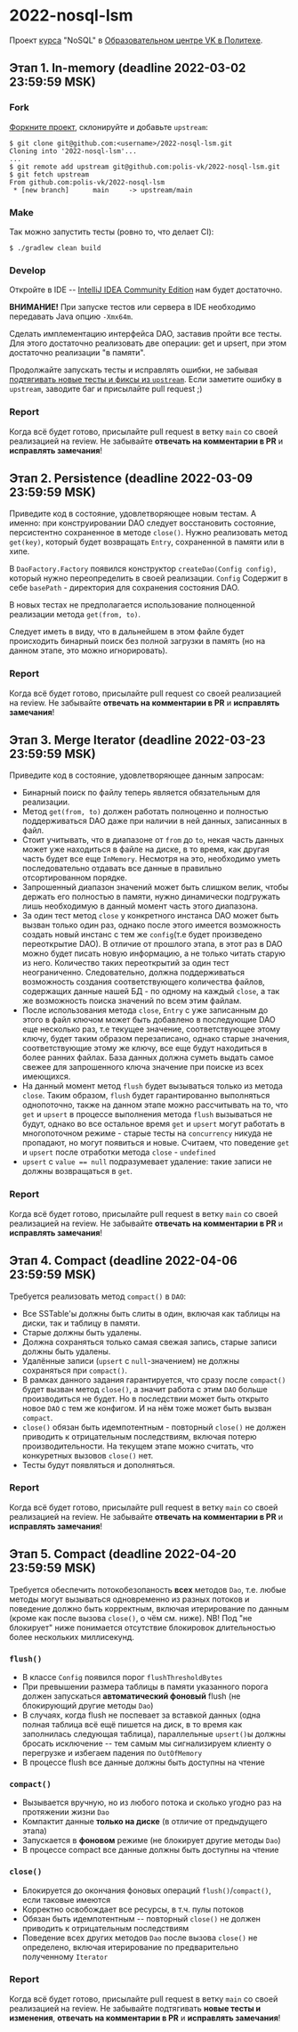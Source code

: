 # 2022-nosql-lsm
Проект [курса](https://polis.vk.company/curriculum/program/discipline/1356/) "NoSQL" в [Образовательном центре VK в Политехе](https://polis.vk.company/).

## Этап 1. In-memory (deadline 2022-03-02 23:59:59 MSK)
### Fork
[Форкните проект](https://help.github.com/articles/fork-a-repo/), склонируйте и добавьте `upstream`:
```
$ git clone git@github.com:<username>/2022-nosql-lsm.git
Cloning into '2022-nosql-lsm'...
...
$ git remote add upstream git@github.com:polis-vk/2022-nosql-lsm.git
$ git fetch upstream
From github.com:polis-vk/2022-nosql-lsm
 * [new branch]      main     -> upstream/main
```

### Make
Так можно запустить тесты (ровно то, что делает CI):
```
$ ./gradlew clean build
```

### Develop
Откройте в IDE -- [IntelliJ IDEA Community Edition](https://www.jetbrains.com/idea/) нам будет достаточно.

**ВНИМАНИЕ!** При запуске тестов или сервера в IDE необходимо передавать Java опцию `-Xmx64m`.

Сделать имплементацию интерфейса DAO, заставив пройти все тесты.
Для этого достаточно реализовать две операции: get и upsert, при этом достаточно реализации "в памяти".

Продолжайте запускать тесты и исправлять ошибки, не забывая [подтягивать новые тесты и фиксы из `upstream`](https://help.github.com/articles/syncing-a-fork/). Если заметите ошибку в `upstream`, заводите баг и присылайте pull request ;)

### Report
Когда всё будет готово, присылайте pull request в ветку `main` со своей реализацией на review. Не забывайте **отвечать на комментарии в PR** и **исправлять замечания**!

## Этап 2. Persistence (deadline 2022-03-09 23:59:59 MSK)
Приведите код в состояние, удовлетворяющее новым тестам. А именно: при конструировании DAO следует восстановить состояние, персистентно сохраненное в методе `close()`.
Нужно реализовать метод `get(key)`, который будет возвращать `Entry`, сохраненной в памяти или в хипе.

В `DaoFactory.Factory` появился конструктор `createDao(Config config)`, который нужно переопределить в своей реализации.
`Config` Содержит в себе `basePath` - директория для сохранения состояния DAO.

В новых тестах не предполагается использование полноценной реализации метода `get(from, to)`. 

Следует иметь в виду, что в дальнейшем в этом файле будет происходить бинарный поиск без полной загрузки в память (но на данном этапе, это можно игнорировать).

### Report
Когда всё будет готово, присылайте pull request со своей реализацией на review. Не забывайте **отвечать на комментарии в PR** и **исправлять замечания**!

## Этап 3. Merge Iterator (deadline 2022-03-23 23:59:59 MSK)
Приведите код в состояние, удовлетворяющее данным запросам:
* Бинарный поиск по файлу теперь является обязательным для реализации.
* Метод `get(from, to)` должен работать полноценно и полностью поддерживаться DAO даже при наличии в ней данных, записанных в файл.
* Стоит учитывать, что в диапазоне от `from` до `to`, некая часть данных может уже находиться в файле на диске, в то время, как другая часть будет все еще `InMemory`. Несмотря на это, необходимо уметь последовательно отдавать все данные в правильно отсортированном порядке.
* Запрошенный диапазон значений может быть слишком велик, чтобы держать его полностью в памяти, нужно динамически подгружать лишь необходимую в данный момент часть этого диапазона.
* За один тест метод `close` у конкретного инстанса DAO может быть вызван только один раз, однако после этого имеется возможность создать новый инстанс с тем же `config`(т.е будет произведено переоткрытие DAO). В отличие от прошлого этапа, в этот раз в DAO можно будет писать новую информацию, а не только читать старую из него. Количество таких переоткрытий за один тест неограниченно. Следовательно, должна поддерживаться возможность создания соответствующего количества файлов, содержащих данные нашей БД - по одному на каждый `close`, а так же возможность поиска значений по всем этим файлам.
* После использования метода `close`, `Entry` с уже записанным до этого в файл ключом может быть добавлено в последующие DAO еще несколько раз, т.е текущее значение, соответствующее этому ключу, будет таким образом перезаписано, однако старые значения, соответствующие этому же ключу, все еще будут находиться в более ранних файлах. База данных должна суметь выдать самое свежее для запрошенного ключа значение при поиске из всех имеющихся.
* На данный момент метод `flush` будет вызываться только из метода `close`. Таким образом, `flush` будет гарантированно выполняться однопоточно, также на данном этапе можно рассчитывать на то, что `get` и `upsert` в процессе выполнения метода `flush` вызываться не будут, однако во все остальное время `get` и `upsert` могут работать в многопоточном режиме - старые тесты на `concurrency` никуда не пропадают, но могут появиться и новые. Считаем, что поведение `get` и `upsert` после отработки метода `close` - `undefined`
* `upsert` с `value == null` подразумевает удаление: такие записи не должны возвращаться в `get`. 
### Report
Когда всё будет готово, присылайте pull request в ветку `main` со своей реализацией на review. Не забывайте **отвечать на комментарии в PR** и **исправлять замечания**!


## Этап 4. Compact (deadline 2022-04-06 23:59:59 MSK)
Требуется реализовать метод `compact()` в `DAO`:
* Все SSTable'ы должны быть слиты в один, включая как таблицы на диски, так и таблицу в памяти.
* Старые должны быть удалены.
* Должна сохраняться только самая свежая запись, старые записи должны быть удалены.
* Удалённые записи (`upsert` с `null`-значением) не должны сохраняться при `сompact()`.
* В рамках данного задания гарантируется, что сразу после `compact()` будет вызван метод `close()`, а значит работа с этим `DAO` больше производиться не будет. Но в последствии может быть открыто новое `DAO` c тем же конфигом. И на нём тоже может быть вызван `compact`. 
* `close()` обязан быть идемпотентным - повторный `close()` не должен приводить к отрицательным последствиям, включая потерю производительности. На текущем этапе можно считать, что конкуретных вызовов `close()` нет.
* Тесты будут появляться и дополняться.
### Report
Когда всё будет готово, присылайте pull request в ветку `main` со своей реализацией на review. Не забывайте **отвечать на комментарии в PR** и **исправлять замечания**!

## Этап 5. Compact (deadline 2022-04-20 23:59:59 MSK)
Требуется обеспечить потокобезопаность **всех** методов `Dao`, т.е. любые методы могут вызываться одновременно из разных потоков и поведение должно быть корректным, включая итерирование по данным (кроме как после вызова `close()`, о чём см. ниже).
NB! Под "не блокирует" ниже понимается отсутствие блокировок длительностью более нескольких миллисекунд.

### `flush()`
* В классе `Config` появился порог `flushThresholdBytes`
* При превышении размера таблицы в памяти указанного порога должен запускаться **автоматический фоновый** flush (не блокирующий другие методы `Dao`)
* В случаях, когда flush не поспевает за вставкой данных (одна полная таблица всё ещё пишется на диск, в то время как заполнилась следующая таблица), параллельные `upsert()`ы должны бросать исключение -- тем самым мы сигнализируем клиенту о перегрузке и избегаем падения по `OutOfMemory`
* В процессе flush все данные должны быть доступны на чтение

### `compact()`
* Вызывается вручную, но из любого потока и сколько угодно раз на протяжении жизни `Dao`
* Компактит данные **только на диске** (в отличие от предыдущего этапа)
* Запускается в **фоновом** режиме (не блокирует другие методы `Dao`)
* В процессе compact все данные должны быть доступны на чтение

### `close()`
* Блокируется до окончания фоновых операций `flush()`/`compact()`, если таковые имеются
* Корректно освобождает все ресурсы, в т.ч. пулы потоков
* Обязан быть идемпотентным -- повторный `close()` не должен приводить к отрицательным последствиям
* Поведение всех других методов `Dao` после вызова `close()` не определено, включая итерирование по предварительно полученному `Iterator`

### Report
Когда всё будет готово, присылайте pull request в ветку `main` со своей реализацией на review.
Не забывайте подтягивать **новые тесты и изменения**, **отвечать на комментарии в PR** и **исправлять замечания**!